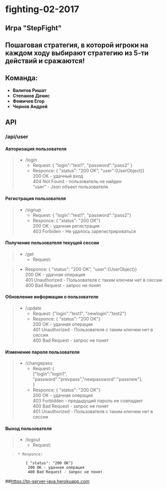 # fighting-02-2017
## Игра "StepFight"
## Пошаговая стратегия, в которой игроки на каждом ходу выбирают стратегию из 5-ти действий и сражаются!
## Команда:
* **Валитов Ришат**
* **Степанов Денис**
* **Фомичев Егор**
* **Чернов Андрей**

## API
### /api/user
#### Авторизация пользователя  
>* /login 
>   * Request: 
        { "login":"test1",
          "password":"pass2" }
>   * Responce:
        { "status": "200 OK", "user":{UserObject}}        
         200 OK - удачный вход  
         404 Not Found - пользователь не найден  
         "user" - Json объект пользователя 
          
#### Регистрация пользователя  
>* /signup
>    * Request: 
        { "login":"test1",
          "password":"pass2"}
>    * Responce:
        { "status": "200 OK"}        
         200 OK - удачная регистрация  
         403 Forbiden - Не удалось зарегистрироваться  

#### Получение пользователя текущей сессии  
>* /get
>    * Request: 
            
>    * Responce:
            { "status": "200 OK", "user":{UserObject}}        
             200 OK - удачная операция  
             401 Unauthorized - Пользователя с таким ключем нет в сессии  
             400 Bad Request - запрос не понят  

#### Обновление информации о пользователе  
>* /update
>    * Request: 
            {"login":"test1", "newlogin":"test2"}  
>    * Responce:
            { "status": "200 OK"}        
             200 OK - удачная операция  
             401 Unauthorized - Пользователя с таким ключем нет в сессии  
             400 Bad Request - запрос не понят 
               
#### Изменение пароля пользователя  
>* /changepass
>    * Request: 
            {  
                {"login":"login1", "password":"prevpass","newpassword":"passnew"},  
            }  
>    * Responce:
            { "status": "200 OK"}        
             200 OK - удачная операция  
             403 Forbidden - предыдущий пароль не совпадает  
             400 Bad Request - запрос не понят  
             401 Unauthorized - Пользователя с таким ключем нет в сессии  

             
#### Выход пользователя  
>* /logout
>     * Request: 

>     * Responce:
             { "status": "200 OK"}        
              200 OK - удачная операция  
              400 Bad Request - запрос не понят



##<https://tp-server-java.herokuapp.com>